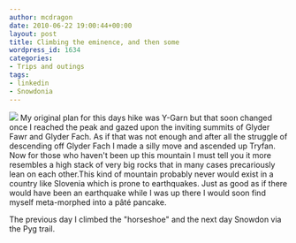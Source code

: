 ```yaml
---
author: mcdragon
date: 2010-06-22 19:00:44+00:00
layout: post
title: Climbing the eminence, and then some
wordpress_id: 1634
categories:
- Trips and outings
tags:
- linkedin
- Snowdonia
---
```


![](https://img.mcdowell.si/2010/07/Llyn-Ogwen-and-Llyn-Idwal1-1.jpg)
My original plan for this days hike was Y-Garn but that soon changed once I reached the peak and gazed upon the inviting summits of Glyder Fawr and Glyder Fach.
As if that was not enough and after all the struggle of descending off Glyder Fach I made a silly move and ascended up Tryfan. Now for those who haven't been up this mountain I must tell you it more resembles a high stack of very big rocks that in many cases precariously lean on each other.This kind of mountain probably never would exist in a country like Slovenia which is prone to earthquakes. Just as good as if there would have been an earthquake while I was up there I would soon find myself meta-morphed into a pâté pancake.

The previous day I climbed the "horseshoe" and the next day Snowdon via the Pyg trail.
